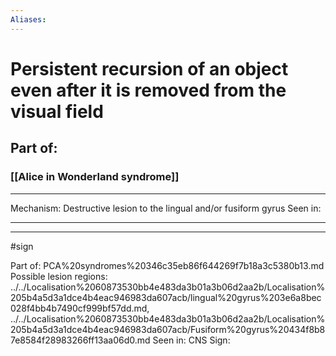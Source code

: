 ```yaml
---
Aliases:
---
```

# Persistent recursion of an object even after it is removed from the visual field
## Part of:
### [[Alice in Wonderland syndrome]]

---
Mechanism: Destructive lesion to the lingual and/or fusiform gyrus 
Seen in: 

---


---
#sign 

Part of: PCA%20syndromes%20346c35eb86f644269f7b18a3c5380b13.md
Possible lesion regions: ../../Localisation%2060873530bb4e483da3b01a3b06d2aa2b/Localisation%205b4a5d3a1dce4b4eac946983da607acb/lingual%20gyrus%203e6a8bec028f4bb4b7490cf999bf57dd.md, ../../Localisation%2060873530bb4e483da3b01a3b06d2aa2b/Localisation%205b4a5d3a1dce4b4eac946983da607acb/Fusiform%20gyrus%20434f8b87e8584f28983266ff13aa06d0.md
Seen in: CNS
Sign: 

